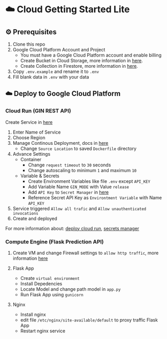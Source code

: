 # :cloud: Cloud Getting Started Lite

## :gear: Prerequisites

1. Clone this repo
2. Google Cloud Platform Account and Project
   - You must have a Google Cloud Platform account and enable billing
   - Create Bucket in Cloud Storage, more information in [here](https://cloud.google.com/storage/docs/creating-buckets).
   - Create Collection in Firestore, more information in [here](https://cloud.google.com/firestore/docs/concepts/structure-data).
3. Copy `.env.example` and rename it to `.env`
4. Fill blank data in `.env` with your data

## :cloud: Deploy to Google Cloud Platform

### Cloud Run (GIN REST API)

Create Service in [here](https://console.cloud.google.com/run/create)

1. Enter Name of Service
2. Choose Region
3. Manage Continous Deployment, docs in [here](https://cloud.google.com/run/docs/continuous-deployment-with-cloud-build)
   - Change `Source Location` to saved `Dockerfile` directory
4. Advance Settings
   - Container
     - Change `request timeout` to `30` seconds
     - Change autoscaling to minimum `1` and maximum `10`
   - Variable & Secrets
     - Create Environment Variables like file `.env` except `API_KEY`
     - Add Variable Name `GIN_MODE` with Value `release`
     - Add `API Key` to `Secret Manager` in [here](https://console.cloud.google.com/security/secret-manager)
     - Reference Secret API Key as `Environtment Variable` with Name `API_KEY`
5. Service triggered `Allow all trafic` and `Allow unauthenticated invocations`
6. Create and deployed

For more information about: [deploy cloud run](https://cloud.google.com/run/docs/deploying), [secrets manager](https://cloud.google.com/secret-manager/docs/creating-and-accessing-secrets)

### Compute Engine (Flask Prediction API)

1. Create VM and change Firewall settings to `allow http traffic`, more information [here](https://cloud.google.com/compute/docs/instances/create-start-instance)
2. Flask App
   - Create `virtual environment`
   - Install Depedencies
   - Locate Model and change path model in `app.py`
   - Run Flask App using `gunicorn`

3. Nginx
   - Install nginx
   - edit file `/etc/nginx/site-available/default` to proxy traffic Flask App
   - Restart nginx service
